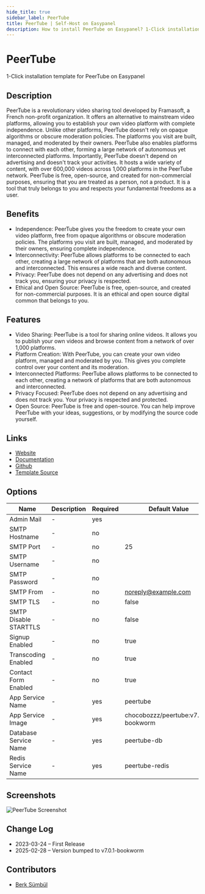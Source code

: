 ```yaml
---
hide_title: true
sidebar_label: PeerTube
title: PeerTube | Self-Host on Easypanel
description: How to install PeerTube on Easypanel? 1-Click installation template for PeerTube on Easypanel
---
```


<!-- generated -->

# PeerTube

1-Click installation template for PeerTube on Easypanel

## Description

PeerTube is a revolutionary video sharing tool developed by Framasoft, a French non-profit organization. It offers an alternative to mainstream video platforms, allowing you to establish your own video platform with complete independence. Unlike other platforms, PeerTube doesn&#39;t rely on opaque algorithms or obscure moderation policies. The platforms you visit are built, managed, and moderated by their owners. PeerTube also enables platforms to connect with each other, forming a large network of autonomous yet interconnected platforms. Importantly, PeerTube doesn&#39;t depend on advertising and doesn&#39;t track your activities. It hosts a wide variety of content, with over 600,000 videos across 1,000 platforms in the PeerTube network. PeerTube is free, open-source, and created for non-commercial purposes, ensuring that you are treated as a person, not a product. It is a tool that truly belongs to you and respects your fundamental freedoms as a user.

## Benefits

- Independence: PeerTube gives you the freedom to create your own video platform, free from opaque algorithms or obscure moderation policies. The platforms you visit are built, managed, and moderated by their owners, ensuring complete independence.
- Interconnectivity: PeerTube allows platforms to be connected to each other, creating a large network of platforms that are both autonomous and interconnected. This ensures a wide reach and diverse content.
- Privacy: PeerTube does not depend on any advertising and does not track you, ensuring your privacy is respected.
- Ethical and Open Source: PeerTube is free, open-source, and created for non-commercial purposes. It is an ethical and open source digital common that belongs to you.

## Features

- Video Sharing: PeerTube is a tool for sharing online videos. It allows you to publish your own videos and browse content from a network of over 1,000 platforms.
- Platform Creation: With PeerTube, you can create your own video platform, managed and moderated by you. This gives you complete control over your content and its moderation.
- Interconnected Platforms: PeerTube allows platforms to be connected to each other, creating a network of platforms that are both autonomous and interconnected.
- Privacy Focused: PeerTube does not depend on any advertising and does not track you. Your privacy is respected and protected.
- Open Source: PeerTube is free and open-source. You can help improve PeerTube with your ideas, suggestions, or by modifying the source code yourself.

## Links

- [Website](https://joinpeertube.org/)
- [Documentation](https://docs.joinpeertube.org/)
- [Github](https://github.com/Chocobozzz/PeerTube)
- [Template Source](https://github.com/easypanel-io/templates/tree/main/templates/peertube)

## Options

Name | Description | Required | Default Value
-|-|-|-
Admin Mail | - | yes | 
SMTP Hostname | - | no | 
SMTP Port | - | no | 25
SMTP Username | - | no | 
SMTP Password | - | no | 
SMTP From | - | no | noreply@example.com
SMTP TLS | - | no | false
SMTP Disable STARTTLS | - | no | false
Signup Enabled | - | no | true
Transcoding Enabled | - | no | true
Contact Form Enabled | - | no | true
App Service Name | - | yes | peertube
App Service Image | - | yes | chocobozzz/peertube:v7.0.1-bookworm
Database Service Name | - | yes | peertube-db
Redis Service Name | - | yes | peertube-redis

## Screenshots

![PeerTube Screenshot](./assets/screenshot.png)

## Change Log

- 2023-03-24 – First Release
- 2025-02-28 – Version bumped to v7.0.1-bookworm

## Contributors

- [Berk Sümbül](https://berksmbl.com)
